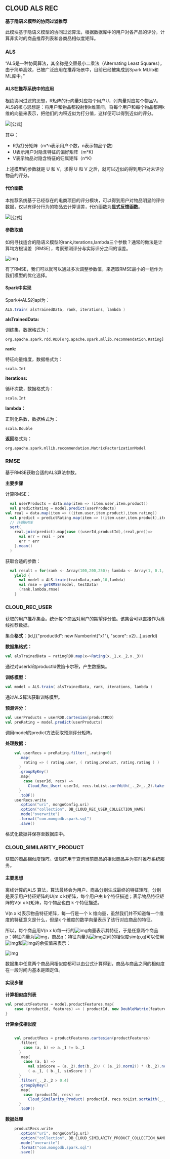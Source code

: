 ## CLOUD ALS REC

**基于隐语义模型的协同过滤推荐**

此模块基于隐语义模型的协同过滤算法，根据数据库中的用户对各产品的评分，计算非实时的商品推荐列表和各商品相似度矩阵。

### ALS

“ALS是一种协同算法，其全称是交替最小二乘法（Alternating Least Squares），由于简单高效，已被广泛应用在推荐场景中，目前已经被集成到Spark MLlib和ML库中。”

#### **ALS在推荐系统中的应用**

根绝协同过滤的思想，R矩阵的行向量对应每个用户U，列向量对应每个物品V。ALS的核心思想是：将用户和物品都投射到k维空间，将每个用户和每个物品都用k维的向量来表示，把他们的内积近似为打分值，这样便可以得到近似的评分。

![[公式]](https://www.zhihu.com/equation?tex=R+%5Capprox+UV%5ET+%5C%5C)

其中：

- R为打分矩阵（m*n表示用户个数，n表示物品个数)
- U表示用户对隐含特征的偏好矩阵（m*K)
-  V表示物品对隐含特征的归属矩阵（n*K)

上述模型的参数就是 U 和 V，求得 U 和 V 之后，就可以近似的得到用户对未评分物品的评分。

#### **代价函数**

本推荐系统基于已经存在的电商项目的评分模块，可以得到用户对物品明显的评价数据，仅以有评分行为的物品去计算误差，代价函数为**显式反馈函数**。

![[公式]](https://www.zhihu.com/equation?tex=J%28U%2CV%29+%3D+%5Csum_%7Bi%7D%5E%7Bm%7D+%5Csum_%7Bj%7D%5E%7Bn%7D%5B%28r_%7Bij%7D+-+u_iv_j%5ET%29+%5E2+%2B+%5Clambda+%28+%7C%7Cu_i%7C%7C%5E2+%2B+%7C%7Cv_j%7C%7C%5E2+%29+%5D+%5C%5C)

#### 参数取值

如何寻找适合的隐语义模型的rank,iterations,lambda三个参数？通常的做法是计算均方根误差（RMSE），考察预测评分与实际评分之间的误差。

​![img](src/main/resources/iamges/wps2FB8.tmp.jpg) 

有了RMSE，我们可以就可以通过多次调整参数值，来选取RMSE最小的一组作为我们模型的优化选择。

#### Spark中实现

Spark中ALS的api为：

```scala
ALS.train( alsTrainedData, rank, iterations, lambda )

```

**alsTrainedData:**

训练集，数据格式为：

```
org.apache.spark.rdd.RDD[org.apache.spark.mllib.recommendation.Rating]
```

**rank:**

特征向量维度，数据格式为：

```
scala.Int
```

**iterations:**

循环次数，数据格式为：

```
scala.Int
```

**lambda：**

正则化系数，数据格式为：

```
scala.Double
```

**返回**格式为：

```
org.apache.spark.mllib.recommendation.MatrixFactorizationModel
```



### RMSE

基于RMSE获取合适的ALS算法参数。

**主要步骤**

计算RMSE：

```scala
  val userProducts = data.map(item => (item.user,item.product))
  val predictRating = model.predict(userProducts)
val real = data.map(item => ((item.user,item.product),item.rating))
  val predict = predictRating.map(item => ((item.user,item.product),item.rating))
  // 计算RMSE
  sqrt(
    real.join(predict).map{case ((userId,productId),(real,pre))=>
      val err = real - pre
      err * err
    }.mean()
  )
```

获取合适的参数：

```scala
  val result = for(rank <- Array(100,200,250); lambda <- Array(1, 0.1, 0.01, 0.001))
    yield {
      val model = ALS.train(trainData,rank,10,lambda)
      val rmse = getRMSE(model, testData)
      (rank,lambda,rmse)
    }
```



### CLOUD_REC_USER

获取的用户推荐集合。统计每个商品对用户的期望评分值。该集合可以直接作为离线推荐数据。

集合**格式**：(id,[{"productId": new NumberInt("x1"), "score": x2}...],userId)

**数据集格式：**

```scala
val alsTrainedData = ratingRDD.map(x=>Rating(x._1,x._2,x._3))
```

通过对userId和productId做笛卡尔积，产生数据集。

**训练模型：**

```scala
val model = ALS.train( alsTrainedData, rank, iterations, lambda )
```

通过ALS算法获取训练模型。

**预测评分：**

```scala
val userProducts = userRDD.cartesian(productRDD)
val preRating = model.predict(userProducts)
```

调用model的predict方法获取预测评分矩阵。

**处理数据：**

```scala
    val userRecs = preRating.filter(_.rating>0)
      .map(
        rating => ( rating.user, ( rating.product, rating.rating ) )
      )
      .groupByKey()
      .map{
        case (userId, recs) =>
          Cloud_Rec_User( userId, recs.toList.sortWith(_._2>_._2).take(CLOUD_REC_USER_MAX_LENGTH).map(x=>Recommendation(x._1,x._2)) )
      }
      .toDF()
    userRecs.write
      .option("uri", mongoConfig.uri)
      .option("collection", DB_CLOUD_REC_USER_COLLECTION_NAME)
      .mode("overwrite")
      .format("com.mongodb.spark.sql")
      .save()
```

格式化数据并保存至数据库中。



### CLOUD_SIMILARITY_PRODUCT

获取的商品相似度矩阵。该矩阵用于查询当前商品的相似商品并为实时推荐系统服务。

#### 主要思想

离线计算的ALS 算法，算法最终会为用户、商品分别生成最终的特征矩阵，分别是表示用户特征矩阵的U(m x k)矩阵，每个用户由 k个特征描述；表示物品特征矩阵的V(n x k)矩阵，每个物品也由 k 个特征描述。

V(n x k)表示物品特征矩阵，每一行是一个 k 维向量，虽然我们并不知道每一个维度的特征意义是什么，但是k 个维度的数学向量表示了该行对应商品的特征。

所以，每个商品用V(n x k)每一行的![img](src/main/resources/iamges/wps6D9B.tmp.jpg)向量表示其特征，于是任意两个商品 p：特征向量为![img](src/main/resources/iamges/wps6D9C.tmp.jpg)，商品q：特征向量为![img](src/main/resources/iamges/wps6DAD.tmp.jpg)之间的相似度sim(p,q)可以使用![img](src/main/resources/iamges/wps6DAE.tmp.jpg)和![img](src/main/resources/iamges/wps6DBF.tmp.jpg)的余弦值来表示：

![img](src/main/resources/iamges/wps6DC0.tmp.jpg) 

数据集中任意两个商品间相似度都可以由公式计算得到，商品与商品之间的相似度在一段时间内基本是固定值。

#### 实现步骤

**计算相似度列表**

```scala
val productFeatures = model.productFeatures.map{
    case (productId, features) => ( productId, new DoubleMatrix(features) )
}
```

**计算余弦相似度**

```scala

    val productRecs = productFeatures.cartesian(productFeatures)
      .filter{
        case (a, b) => a._1 != b._1
      }
      .map{
        case (a, b) =>
          val simScore = (a._2).dot(b._2)/ ( (a._2).norm2() * (b._2).norm2() )
          ( a._1, ( b._1, simScore ) )
      }
      .filter(_._2._2 > 0.4)
      .groupByKey()
      .map{
        case (productId, recs) =>
          Cloud_Similarity_Product( productId, recs.toList.sortWith(_._2>_._2).map(x=>Recommendation(x._1,x._2)) )
      }
      .toDF()
```

**数据处理**

```scala
    productRecs.write
      .option("uri", mongoConfig.uri)
      .option("collection", DB_CLOUD_SIMILARITY_PRODUCT_COLLECTION_NAME)
      .mode("overwrite")
      .format("com.mongodb.spark.sql")
      .save()
```

